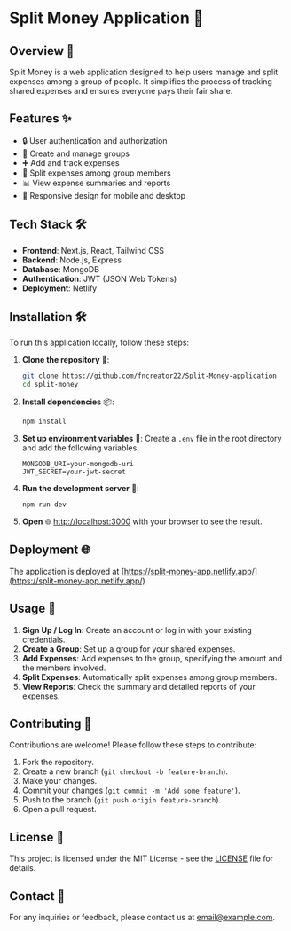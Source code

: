 # Split Money Application 💸

## Overview 📖

Split Money is a web application designed to help users manage and split expenses among a group of people. It simplifies the process of tracking shared expenses and ensures everyone pays their fair share.

## Features ✨

- 🔒 User authentication and authorization
- 👥 Create and manage groups
- ➕ Add and track expenses
- 🔄 Split expenses among group members
- 📊 View expense summaries and reports
- 📱 Responsive design for mobile and desktop

## Tech Stack 🛠️

- **Frontend**: Next.js, React, Tailwind CSS
- **Backend**: Node.js, Express
- **Database**: MongoDB
- **Authentication**: JWT (JSON Web Tokens)
- **Deployment**: Netlify

## Installation 🛠️

To run this application locally, follow these steps:

1. **Clone the repository** 📂:
    ```sh
    git clone https://github.com/fncreator22/Split-Money-application
    cd split-money
    ```

2. **Install dependencies** 📦:
    ```sh
    npm install
    ```

3. **Set up environment variables** 🔧:
    Create a `.env` file in the root directory and add the following variables:
    ```env
    MONGODB_URI=your-mongodb-uri
    JWT_SECRET=your-jwt-secret
    ```

4. **Run the development server** 🚀:
    ```sh
    npm run dev
    ```

5. **Open** 🌐 [http://localhost:3000](http://localhost:3000) with your browser to see the result.

## Deployment 🌐

The application is deployed at [https://split-money-app.netlify.app/](https://split-money-app.netlify.app/)

## Usage 🚀

1. **Sign Up / Log In**: Create an account or log in with your existing credentials.
2. **Create a Group**: Set up a group for your shared expenses.
3. **Add Expenses**: Add expenses to the group, specifying the amount and the members involved.
4. **Split Expenses**: Automatically split expenses among group members.
5. **View Reports**: Check the summary and detailed reports of your expenses.

## Contributing 🤝

Contributions are welcome! Please follow these steps to contribute:

1. Fork the repository.
2. Create a new branch (`git checkout -b feature-branch`).
3. Make your changes.
4. Commit your changes (`git commit -m 'Add some feature'`).
5. Push to the branch (`git push origin feature-branch`).
6. Open a pull request.

## License 📄

This project is licensed under the MIT License - see the [LICENSE](LICENSE) file for details.

## Contact 📧

For any inquiries or feedback, please contact us at [email@example.com](mailto:email@example.com).
